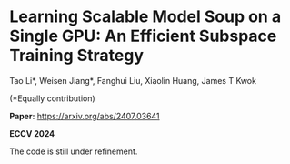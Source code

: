 # Learning Scalable Model Soup on a Single GPU: An Efficient Subspace Training Strategy

Tao Li*, Weisen Jiang*, Fanghui Liu, Xiaolin Huang, James T Kwok 

(*Equally contribution)

**Paper:** https://arxiv.org/abs/2407.03641

**ECCV 2024**

The code is still under refinement.